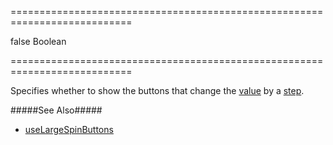 ===========================================================================
<!--default-->false<!--/default-->
<!--type-->Boolean<!--/type-->
===========================================================================

<!--shortDescription-->
Specifies whether to show the buttons that change the [value](/Documentation/ApiReference/UI_Widgets/dxNumberBox/Configuration/#value) by a [step](/Documentation/ApiReference/UI_Widgets/dxNumberBox/Configuration/#step).
<!--/shortDescription-->

<!--fullDescription-->
#####See Also#####
- [useLargeSpinButtons](/Documentation/ApiReference/UI_Widgets/dxNumberBox/Configuration/#useLargeSpinButtons)
<!--/fullDescription-->